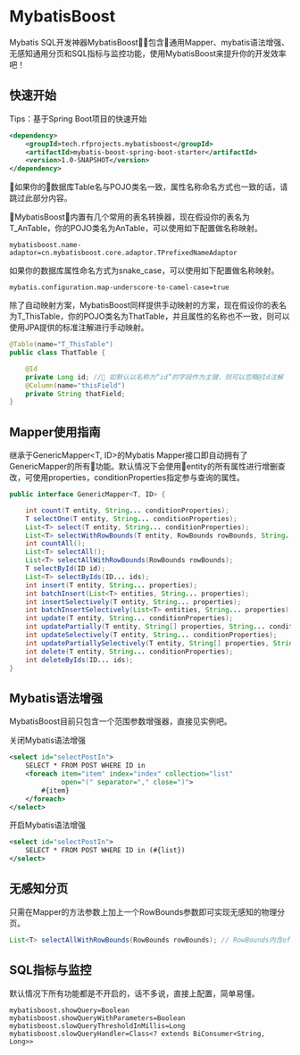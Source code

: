 # MybatisBoost

Mybatis SQL开发神器MybatisBoost，包含通用Mapper、mybatis语法增强、无感知通用分页和SQL指标与监控功能，使用MybatisBoost来提升你的开发效率吧！

## 快速开始

Tips：基于Spring Boot项目的快速开始

```xml
<dependency>
    <groupId>tech.rfprojects.mybatisboost</groupId>
    <artifactId>mybatis-boost-spring-boot-starter</artifactId>
    <version>1.0-SNAPSHOT</version>
</dependency>
```

如果你的数据库Table名与POJO类名一致，属性名称命名方式也一致的话，请跳过此部分内容。

MybatisBoost内置有几个常用的表名转换器，现在假设你的表名为T_AnTable，你的POJO类名为AnTable，可以使用如下配置做名称映射。

```
mybatisboost.name-adaptor=cn.mybatisboost.core.adaptor.TPrefixedNameAdaptor
```

如果你的数据库属性命名方式为snake_case，可以使用如下配置做名称映射。

```
mybatis.configuration.map-underscore-to-camel-case=true
```

除了自动映射方案，MybatisBoost同样提供手动映射的方案，现在假设你的表名为T_ThisTable，你的POJO类名为ThatTable，并且属性的名称也不一致，则可以使用JPA提供的标准注解进行手动映射。

```java
@Table(name="T_ThisTable")
public class ThatTable {

    @Id
    private Long id; // 如默认以名称为“id”的字段作为主键，则可以忽略@Id注解
    @Column(name="thisField")
    private String thatField;
}
```

## Mapper使用指南

继承于GenericMapper<T, ID>的Mybatis Mapper接口即自动拥有了GenericMapper的所有功能。默认情况下会使用entity的所有属性进行增删查改，可使用properties，conditionProperties指定参与查询的属性。

```java
public interface GenericMapper<T, ID> {

    int count(T entity, String... conditionProperties);
    T selectOne(T entity, String... conditionProperties);
    List<T> select(T entity, String... conditionProperties);
    List<T> selectWithRowBounds(T entity, RowBounds rowBounds, String... conditionProperties);
    int countAll();
    List<T> selectAll();
    List<T> selectAllWithRowBounds(RowBounds rowBounds);
    T selectById(ID id);
    List<T> selectByIds(ID... ids);
    int insert(T entity, String... properties);
    int batchInsert(List<T> entities, String... properties);
    int insertSelectively(T entity, String... properties);
    int batchInsertSelectively(List<T> entities, String... properties);
    int update(T entity, String... conditionProperties);
    int updatePartially(T entity, String[] properties, String... conditionProperties);
    int updateSelectively(T entity, String... conditionProperties);
    int updatePartiallySelectively(T entity, String[] properties, String... conditionProperties);
    int delete(T entity, String... conditionProperties);
    int deleteByIds(ID... ids);
}
```

## Mybatis语法增强

MybatisBoost目前只包含一个范围参数增强器，直接见实例吧。

关闭Mybatis语法增强
```xml
<select id="selectPostIn">
    SELECT * FROM POST WHERE ID in
    <foreach item="item" index="index" collection="list"
             open="(" separator="," close=")">
        #{item}
    </foreach>
</select>
```

开启Mybatis语法增强
```xml
<select id="selectPostIn">
    SELECT * FROM POST WHERE ID in (#{list})
</select>
```

## 无感知分页

只需在Mapper的方法参数上加上一个RowBounds参数即可实现无感知的物理分页。

```java
List<T> selectAllWithRowBounds(RowBounds rowBounds); // RowBounds内含offset和limit字段
```

## SQL指标与监控

默认情况下所有功能都是不开启的，话不多说，直接上配置，简单易懂。

```
mybatisboost.showQuery=Boolean
mybatisboost.showQueryWithParameters=Boolean
mybatisboost.slowQueryThresholdInMillis=Long
mybatisboost.slowQueryHandler=Class<? extends BiConsumer<String, Long>>
```